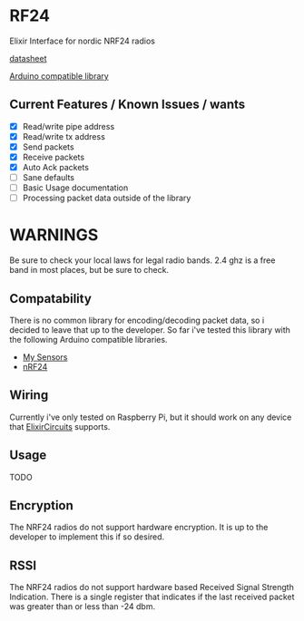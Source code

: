 # RF24

Elixir Interface for nordic NRF24 radios

[datasheet](https://www.nordicsemi.com/-/media/DocLib/Other/Product_Spec/nRF24L01PPSv10.pdf)

[Arduino compatible library](https://github.com/nRF24/RF24/)

## Current Features / Known Issues / wants

* [x] Read/write pipe address
* [X] Read/write tx address
* [x] Send packets
* [x] Receive packets
* [x] Auto Ack packets
* [ ] Sane defaults
* [ ] Basic Usage documentation
* [ ] Processing packet data outside of the library

# WARNINGS

Be sure to check your local laws for legal radio bands.
2.4 ghz is a free band in most places, but be sure to 
check.

## Compatability

There is no common library for encoding/decoding packet
data, so i decided to leave that up to the developer.
So far i've tested this library with the following 
Arduino compatible libraries.

* [My Sensors](https://www.mysensors.org/)
* [nRF24](https://github.com/nRF24/RF24)

## Wiring

Currently i've only tested on Raspberry Pi, but it should work
on any device that [ElixirCircuits](https://elixir-circuits.github.io/) supports.

## Usage

TODO

## Encryption

The NRF24 radios do not support hardware encryption. It
is up to the developer to implement this if so desired.

## RSSI

The NRF24 radios do not support hardware based
Received Signal Strength Indication. There is a single 
register that indicates if the last received packet was
greater than or less than -24 dbm. 